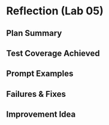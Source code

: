 # Reflection (Lab 05)

## Plan Summary

## Test Coverage Achieved

## Prompt Examples

## Failures & Fixes

## Improvement Idea

